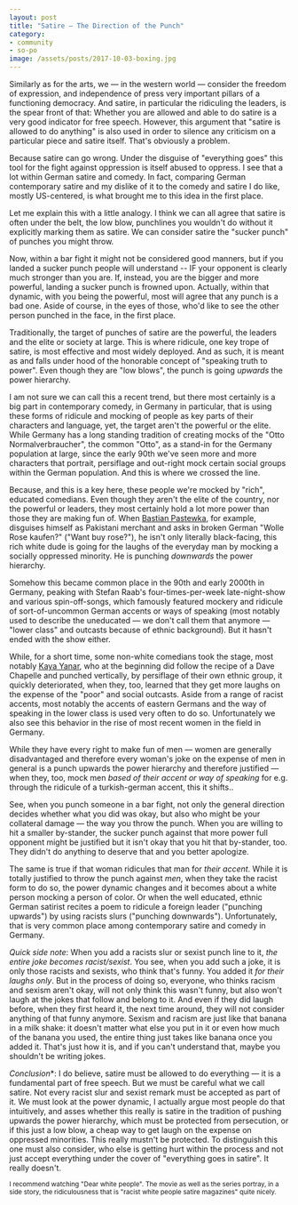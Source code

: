 ```yaml
---
layout: post
title: "Satire — The Direction of the Punch"
category:
- community
- so-po
image: /assets/posts/2017-10-03-boxing.jpg
---
```


Similarly as for the arts, we — in the western world — consider the freedom of expression, and independence of press very important pillars of a functioning democracy. And satire, in particular the ridiculing the leaders, is the spear front of that: Whether you are allowed and able to do satire is a very good indicator for free speech. However, this argument that "satire is allowed to do anything" is also used in order to silence any criticism on a particular piece and satire itself. That's obviously a problem. 

Because satire can go wrong. Under the disguise of "everything goes" this tool for the fight against oppression is itself abused to oppress. I see that a lot within German satire and comedy. In fact, comparing German contemporary satire and my dislike of it to the comedy and satire I do like, mostly US-centered, is what brought me to this idea in the first place. 

Let me explain this with a little analogy. I think we can all agree that satire is often under the belt, the low blow, punchlines you wouldn't do without it explicitly marking them as satire. We can consider satire the "sucker punch" of punches you might throw.

Now, within a bar fight it might not be considered good manners, but if you landed a sucker punch people will understand -- IF your opponent is clearly much stronger than you are. If, instead, you are the bigger and more powerful, landing a sucker punch is frowned upon. Actually, within that dynamic, with you being the powerful, most will agree that any punch is a bad one. Aside of course, in the eyes of those, who'd like to see the other person punched in the face, in the first place.

Traditionally, the target of punches of satire are the powerful, the leaders and the elite or society at large. This is where ridicule, one key trope of satire, is most effective and most widely deployed. And as such, it is meant as and falls under hood of the honorable concept of "speaking truth to power". Even though they are "low blows", the punch is going _upwards_ the power hierarchy.

I am not sure we can call this a recent trend, but there most certainly is a big part in contemporary comedy, in Germany in particular, that is using these forms of ridicule and mocking of people as key parts of their characters and language, yet, the target aren't the powerful or the elite. While Germany has a long standing tradition of creating mocks of the "Otto Normalverbraucher", the common "Otto", as a stand-in for the Germany population at large, since the early 90th we've seen more and more characters that portrait, persiflage and out-right mock certain social groups within the German population. And this is where we crossed the line.

Because, and this is a key here, these people we're mocked by "rich", educated comedians. Even though they aren't the elite of the country, nor the powerful or leaders, they most certainly hold a lot more power than those they are making fun of. When [Bastian Pastewka](https://en.wikipedia.org/wiki/Bastian_Pastewka), for example, disguises himself as Pakistani merchant and asks in broken German "Wolle Rose kaufen?" ("Want buy rose?"), he isn't only literally black-facing, this rich white dude is going for the laughs of the everyday man by mocking a socially oppressed minority. He is punching _downwards_ the power hierarchy.

Somehow this became common place in the 90th and early 2000th in Germany, peaking with Stefan Raab's four-times-per-week late-night-show and various spin-off-songs, which famously featured mockery and ridicule of sort-of-uncommon German accents or ways of speaking (most notably used to describe the uneducated — we don't call them that anymore — "lower class" and outcasts because of ethnic background). But it hasn't ended with the show either.

While, for a short time, some non-white comedians took the stage, most notably [Kaya Yanar](https://en.wikipedia.org/wiki/Kaya_Yanar), who at the beginning did follow the recipe of a Dave Chapelle and punched vertically, by persiflage of their own ethnic group, it quickly deteriorated, when they, too, learned that they get more laughs on the expense of the "poor" and social outcasts. Aside from a range of racist accents, most notably the accents of eastern Germans and the way of speaking in the lower class is used very often to do so. Unfortunately we also see this behavior in the rise of most recent women in the field in Germany.

While they have every right to make fun of men — women are generally disadvantaged and therefore every woman's joke on the expense of men in general is a punch upwards the power hierarchy and therefore justified — when they, too, mock men _based of their accent or way of speaking_ for e.g. through the ridicule of a turkish-german accent, this it shifts.. 

See, when you punch someone in a bar fight, not only the general direction decides whether what you did was okay, but also who might be your collateral damage — the way you throw the punch. When you are willing to hit a smaller by-stander, the sucker punch against that more power full opponent might be justified but it isn't okay that you hit that by-stander, too. They didn't do anything to deserve that and you better apologize.

The same is true if that woman ridicules that man for _their accent_. While it is totally justified to throw the punch against _men_, when they take the racist form to do so, the power dynamic changes and it becomes about a white person mocking a person of color. Or when the well educated, ethnic German satirist recites a poem to ridicule a foreign leader ("punching upwards") by using racists slurs ("punching downwards"). Unfortunately, that is very common place among contemporary satire and comedy in Germany.

_Quick side note_: When you add a racists slur or sexist punch line to it, _the entire joke becomes racist/sexist_. You see, when you add such a joke, it is only those racists and sexists, who think that's funny. You added it _for their laughs only_. But in the process of doing so, everyone, who thinks racism and sexism aren't okay, will not only think this wasn't funny, but also won't laugh at the jokes that follow and belong to it. And even if they did laugh before, when they first heard it, the next time around, they will not consider anything of that funny anymore. Sexism and racism are just like that banana in a milk shake: it doesn't matter what else you put in it or even how much of the banana you used, the entire thing just takes like banana once you added it. That's just how it is, and if you can't understand that, maybe you shouldn't be writing jokes.

*Conclusion**: I do believe, satire must be allowed to do everything — it is a fundamental part of free speech. But we must be careful what we call satire. Not every racist slur and sexist remark must be accepted as part of it. We must look at the power dynamic, I actually argue most people do that intuitively, and asses whether this really is satire in the tradition of pushing upwards the power hierarchy, which must be protected from persecution, or if this just a low blow, a cheap way to get laugh on the expense on oppressed minorities. This really mustn't be protected. To distinguish this one must also consider, who else is getting hurt within the process and not just accept everything under the cover of "everything goes in satire". It really doesn't.

<small>I recommend watching "Dear white people". The movie as well as the series portray, in a side story, the ridiculousness that is "racist white people satire magazines" quite nicely.</small>





